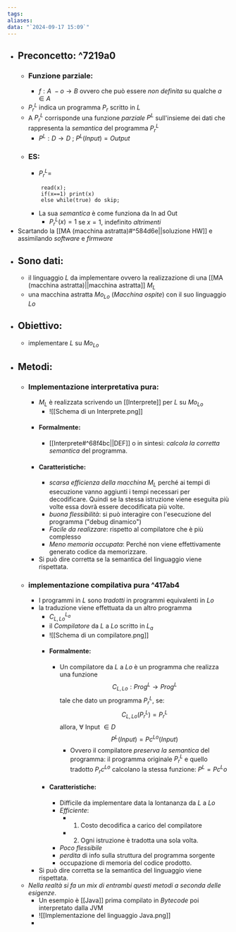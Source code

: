```yaml
---
tags:
aliases:
data: "`2024-09-17 15:09`"
---
```

- ## Preconcetto: ^7219a0
	- ### Funzione parziale:
		- $f:A\ -o \to B$ ovvero che può essere _non definita_ su qualche $a\in A$
	- $P_{r}^L$ indica un programma $P_{r}$ scritto in $L$ 
	- A $P_{r}^L$ corrisponde una funzione _parziale_ $P^{L}$ sull'insieme dei dati che rappresenta la _semantica_ del programma $P_{r}^L$ 
		- $P^{L}: D\to D$ ;   $P^{L}(Input)=Output$
	- ### ES:
		- $P_{r}^L=$ 
		```
			read(x);
			if(x==1) print(x)
			else while(true) do skip;
		```
		- La sua _semantica_ è come funziona da In ad Out
			- $P_{r}^L(x)=1$ se $x=1$, indefinito _altrimenti_  
- Scartando la [[MA (macchina astratta)#^584d6e||soluzione HW]] e assimilando _software_ e _firmware_
- ## Sono dati:
	- il linguaggio $L$ da implementare ovvero la realizzazione di una [[MA (macchina astratta)||macchina astratta]] $M_{L}$ 
	- una macchina astratta $Mo_{Lo}$ (_Macchina ospite_) con il suo linguaggio $Lo$ 
- ## Obiettivo: 
	- implementare $L$ su $Mo_{Lo}$ 
- ## Metodi:
	- ### Implementazione interpretativa pura:
		- $M_{L}$ è realizzata scrivendo un [[Interprete]] per $L$ su $Mo_{Lo}$ 
			- ![[Schema di un Interprete.png]]
		- #### Formalmente:
			- [[Interprete#^68f4bc||DEF]] o in sintesi: _calcola la corretta semantica_ del programma.
		- #### Caratteristiche:
			- _scarsa efficienza della macchina_ $M_{L}$ perché ai tempi di esecuzione vanno aggiunti i tempi necessari per decodificare. Quindi se la stessa istruzione viene eseguita più volte essa dovrà essere decodificata più volte.
			- _buona flessibilità_: si può interagire con l'esecuzione del programma ("debug dinamico")
			- _Facile da realizzare_: rispetto al compilatore che è più complesso
			- _Meno memoria occupata_: Perché non viene effettivamente generato codice da memorizzare.
		- Si può dire corretta se la semantica del linguaggio viene rispettata.
	- ### implementazione compilativa pura ^417ab4
		- I programmi in $L$ sono _tradotti_ in programmi equivalenti in $Lo$ 
		- la traduzione viene effettuata da un altro programma 
			- $C^{L_{a}}_{L,Lo}$ 
			- il _Compilatore_ da $L$ a $Lo$ scritto in $L_{a}$ 
			- ![[Schema di un compilatore.png]]
			- #### Formalmente: 
				- Un compilatore  da $L$ a $Lo$ è un programma che realizza una funzione $$C_{L,Lo}:Prog^{L}\to Prog^L$$
				  tale che dato un programma $P_{r}^{L}$, se: $$C_{L,Lo}(P_{r}^{L})=P_{r}^{L}$$
				  allora, $\forall$ Input $\in D$ $$P^{L}(Input)=Pc^{Lo}(Input) $$
				  - Ovvero il compilatore _preserva la semantica_ del programma: il programma originale $P_{r}^{L}$ e quello tradotto $P_{r}c^{Lo}$ calcolano la stessa funzione: $P^{L} = Pc^Lo$ 
			- #### Caratteristiche:
				- Difficile da implementare data la lontananza da $L$ a $Lo$ 
				- _Efficiente_:
					- 1) Costo decodifica a carico del compilatore 
					- 2) Ogni istruzione è tradotta una sola volta.
				- _Poco flessibile_
				- _perdita_ di info sulla struttura del programma sorgente 
				- occupazione di memoria del codice prodotto.
		- Si può dire corretta se la semantica del linguaggio viene rispettata.
	- _Nella realtà si fa un mix di entrambi questi metodi a seconda delle esigenze_.
		- Un esempio è [[Java]] prima compilato in _Bytecode_ poi interpretato dalla JVM 
		- ![[Implementazione del linguaggio Java.png]]
		- 